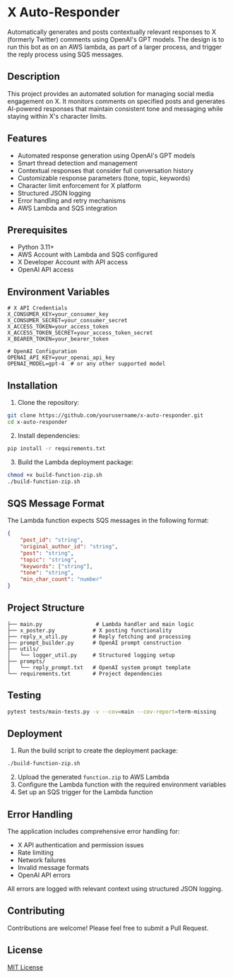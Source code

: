 # X Auto-Responder

Automatically generates and posts contextually relevant responses to X (formerly Twitter) comments using OpenAI's GPT models.
The design is to run this bot as on an AWS lambda, as part of a larger process, and trigger the reply process using SQS messages.

## Description

This project provides an automated solution for managing social media engagement on X. It monitors comments on specified posts and generates AI-powered responses that maintain consistent tone and messaging while staying within X's character limits.

## Features

- Automated response generation using OpenAI's GPT models
- Smart thread detection and management
- Contextual responses that consider full conversation history
- Customizable response parameters (tone, topic, keywords)
- Character limit enforcement for X platform
- Structured JSON logging
- Error handling and retry mechanisms
- AWS Lambda and SQS integration

## Prerequisites

- Python 3.11+
- AWS Account with Lambda and SQS configured
- X Developer Account with API access
- OpenAI API access

## Environment Variables

```
# X API Credentials
X_CONSUMER_KEY=your_consumer_key
X_CONSUMER_SECRET=your_consumer_secret
X_ACCESS_TOKEN=your_access_token
X_ACCESS_TOKEN_SECRET=your_access_token_secret
X_BEARER_TOKEN=your_bearer_token

# OpenAI Configuration
OPENAI_API_KEY=your_openai_api_key
OPENAI_MODEL=gpt-4  # or any other supported model
```

## Installation

1. Clone the repository:
```bash
git clone https://github.com/yourusername/x-auto-responder.git
cd x-auto-responder
```

2. Install dependencies:
```bash
pip install -r requirements.txt
```

3. Build the Lambda deployment package:
```bash
chmod +x build-function-zip.sh
./build-function-zip.sh
```

## SQS Message Format

The Lambda function expects SQS messages in the following format:

```json
{
    "post_id": "string",
    "original_author_id": "string",
    "post": "string",
    "topic": "string",
    "keywords": ["string"],
    "tone": "string",
    "min_char_count": "number"
}
```

## Project Structure

```
├── main.py                 # Lambda handler and main logic
├── x_poster.py            # X posting functionality
├── reply_x_util.py        # Reply fetching and processing
├── prompt_builder.py      # OpenAI prompt construction
├── utils/
│   └── logger_util.py     # Structured logging setup
├── prompts/
│   └── reply_prompt.txt   # OpenAI system prompt template
└── requirements.txt       # Project dependencies
```

## Testing
```bash
pytest tests/main-tests.py -v --cov=main --cov-report=term-missing
```

## Deployment

1. Run the build script to create the deployment package:
```bash
./build-function-zip.sh
```

2. Upload the generated `function.zip` to AWS Lambda
3. Configure the Lambda function with the required environment variables
4. Set up an SQS trigger for the Lambda function

## Error Handling

The application includes comprehensive error handling for:
- X API authentication and permission issues
- Rate limiting
- Network failures
- Invalid message formats
- OpenAI API errors

All errors are logged with relevant context using structured JSON logging.

## Contributing

Contributions are welcome! Please feel free to submit a Pull Request.

## License

[MIT License](LICENSE)